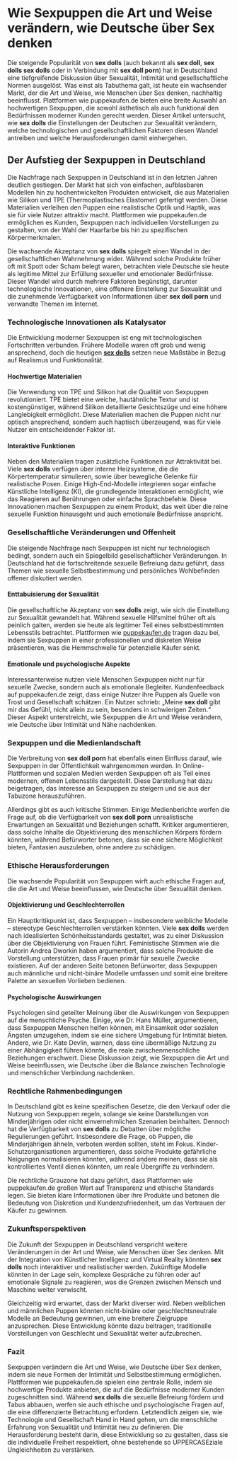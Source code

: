 

# Wie Sexpuppen die Art und Weise verändern, wie Deutsche über Sex denken

Die steigende Popularität von **sex dolls** (auch bekannt als **sex doll**, **sex dolls sex dolls** oder in Verbindung mit **sex doll porn**) hat in Deutschland eine tiefgreifende Diskussion über Sexualität, Intimität und gesellschaftliche Normen ausgelöst. Was einst als Tabuthema galt, ist heute ein wachsender Markt, der die Art und Weise, wie Menschen über Sex denken, nachhaltig beeinflusst. Plattformen wie puppekaufen.de bieten eine breite Auswahl an hochwertigen Sexpuppen, die sowohl ästhetisch als auch funktional den Bedürfnissen moderner Kunden gerecht werden. Dieser Artikel untersucht, wie **sex dolls** die Einstellungen der Deutschen zur Sexualität verändern, welche technologischen und gesellschaftlichen Faktoren diesen Wandel antreiben und welche Herausforderungen damit einhergehen.

## Der Aufstieg der Sexpuppen in Deutschland

Die Nachfrage nach Sexpuppen in Deutschland ist in den letzten Jahren deutlich gestiegen. Der Markt hat sich von einfachen, aufblasbaren Modellen hin zu hochentwickelten Produkten entwickelt, die aus Materialien wie Silikon und TPE (Thermoplastisches Elastomer) gefertigt werden. Diese Materialien verleihen den Puppen eine realistische Optik und Haptik, was sie für viele Nutzer attraktiv macht. Plattformen wie puppekaufen.de ermöglichen es Kunden, Sexpuppen nach individuellen Vorstellungen zu gestalten, von der Wahl der Haarfarbe bis hin zu spezifischen Körpermerkmalen.

Die wachsende Akzeptanz von **sex dolls** spiegelt einen Wandel in der gesellschaftlichen Wahrnehmung wider. Während solche Produkte früher oft mit Spott oder Scham belegt waren, betrachten viele Deutsche sie heute als legitime Mittel zur Erfüllung sexueller und emotionaler Bedürfnisse. Dieser Wandel wird durch mehrere Faktoren begünstigt, darunter technologische Innovationen, eine offenere Einstellung zur Sexualität und die zunehmende Verfügbarkeit von Informationen über **sex doll porn** und verwandte Themen im Internet.

### Technologische Innovationen als Katalysator

Die Entwicklung moderner Sexpuppen ist eng mit technologischen Fortschritten verbunden. Frühere Modelle waren oft grob und wenig ansprechend, doch die heutigen [**sex dolls**](https://puppekaufen.de/c/sex-doll/) setzen neue Maßstäbe in Bezug auf Realismus und Funktionalität.

#### Hochwertige Materialien
Die Verwendung von TPE und Silikon hat die Qualität von Sexpuppen revolutioniert. TPE bietet eine weiche, hautähnliche Textur und ist kostengünstiger, während Silikon detaillierte Gesichtszüge und eine höhere Langlebigkeit ermöglicht. Diese Materialien machen die Puppen nicht nur optisch ansprechend, sondern auch haptisch überzeugend, was für viele Nutzer ein entscheidender Faktor ist.

#### Interaktive Funktionen
Neben den Materialien tragen zusätzliche Funktionen zur Attraktivität bei. Viele **sex dolls** verfügen über interne Heizsysteme, die die Körpertemperatur simulieren, sowie über bewegliche Gelenke für realistische Posen. Einige High-End-Modelle integrieren sogar einfache Künstliche Intelligenz (KI), die grundlegende Interaktionen ermöglicht, wie das Reagieren auf Berührungen oder einfache Sprachbefehle. Diese Innovationen machen Sexpuppen zu einem Produkt, das weit über die reine sexuelle Funktion hinausgeht und auch emotionale Bedürfnisse anspricht.

### Gesellschaftliche Veränderungen und Offenheit

Die steigende Nachfrage nach Sexpuppen ist nicht nur technologisch bedingt, sondern auch ein Spiegelbild gesellschaftlicher Veränderungen. In Deutschland hat die fortschreitende sexuelle Befreiung dazu geführt, dass Themen wie sexuelle Selbstbestimmung und persönliches Wohlbefinden offener diskutiert werden.

#### Enttabuisierung der Sexualität
Die gesellschaftliche Akzeptanz von **sex dolls** zeigt, wie sich die Einstellung zur Sexualität gewandelt hat. Während sexuelle Hilfsmittel früher oft als peinlich galten, werden sie heute als legitimer Teil eines selbstbestimmten Lebensstils betrachtet. Plattformen wie [puppekaufen.de](https://puppekaufen.de/) tragen dazu bei, indem sie Sexpuppen in einer professionellen und diskreten Weise präsentieren, was die Hemmschwelle für potenzielle Käufer senkt.

#### Emotionale und psychologische Aspekte
Interessanterweise nutzen viele Menschen Sexpuppen nicht nur für sexuelle Zwecke, sondern auch als emotionale Begleiter. Kundenfeedback auf puppekaufen.de zeigt, dass einige Nutzer ihre Puppen als Quelle von Trost und Gesellschaft schätzen. Ein Nutzer schrieb: „Meine **sex doll** gibt mir das Gefühl, nicht allein zu sein, besonders in schwierigen Zeiten.“ Dieser Aspekt unterstreicht, wie Sexpuppen die Art und Weise verändern, wie Deutsche über Intimität und Nähe nachdenken.

### Sexpuppen und die Medienlandschaft

Die Verbreitung von **sex doll porn** hat ebenfalls einen Einfluss darauf, wie Sexpuppen in der Öffentlichkeit wahrgenommen werden. In Online-Plattformen und sozialen Medien werden Sexpuppen oft als Teil eines modernen, offenen Lebensstils dargestellt. Diese Darstellung hat dazu beigetragen, das Interesse an Sexpuppen zu steigern und sie aus der Tabuzone herauszuführen.

Allerdings gibt es auch kritische Stimmen. Einige Medienberichte werfen die Frage auf, ob die Verfügbarkeit von **sex doll porn** unrealistische Erwartungen an Sexualität und Beziehungen schafft. Kritiker argumentieren, dass solche Inhalte die Objektivierung des menschlichen Körpers fördern könnten, während Befürworter betonen, dass sie eine sichere Möglichkeit bieten, Fantasien auszuleben, ohne andere zu schädigen.

### Ethische Herausforderungen

Die wachsende Popularität von Sexpuppen wirft auch ethische Fragen auf, die die Art und Weise beeinflussen, wie Deutsche über Sexualität denken.

#### Objektivierung und Geschlechterrollen
Ein Hauptkritikpunkt ist, dass Sexpuppen – insbesondere weibliche Modelle – stereotype Geschlechterrollen verstärken könnten. Viele **sex dolls** werden nach idealisierten Schönheitsstandards gestaltet, was zu einer Diskussion über die Objektivierung von Frauen führt. Feministische Stimmen wie die Autorin Andrea Dworkin haben argumentiert, dass solche Produkte die Vorstellung unterstützen, dass Frauen primär für sexuelle Zwecke existieren. Auf der anderen Seite betonen Befürworter, dass Sexpuppen auch männliche und nicht-binäre Modelle umfassen und somit eine breitere Palette an sexuellen Vorlieben bedienen.

#### Psychologische Auswirkungen
Psychologen sind geteilter Meinung über die Auswirkungen von Sexpuppen auf die menschliche Psyche. Einige, wie Dr. Hans Müller, argumentieren, dass Sexpuppen Menschen helfen können, mit Einsamkeit oder sozialen Ängsten umzugehen, indem sie eine sichere Umgebung für Intimität bieten. Andere, wie Dr. Kate Devlin, warnen, dass eine übermäßige Nutzung zu einer Abhängigkeit führen könnte, die reale zwischenmenschliche Beziehungen erschwert. Diese Diskussion zeigt, wie Sexpuppen die Art und Weise beeinflussen, wie Deutsche über die Balance zwischen Technologie und menschlicher Verbindung nachdenken.

### Rechtliche Rahmenbedingungen

In Deutschland gibt es keine spezifischen Gesetze, die den Verkauf oder die Nutzung von Sexpuppen regeln, solange sie keine Darstellungen von Minderjährigen oder nicht einvernehmlichen Szenarien beinhalten. Dennoch hat die Verfügbarkeit von **sex dolls** zu Debatten über mögliche Regulierungen geführt. Insbesondere die Frage, ob Puppen, die Minderjährigen ähneln, verboten werden sollten, steht im Fokus. Kinder-Schutzorganisationen argumentieren, dass solche Produkte gefährliche Neigungen normalisieren könnten, während andere meinen, dass sie als kontrolliertes Ventil dienen könnten, um reale Übergriffe zu verhindern.

Die rechtliche Grauzone hat dazu geführt, dass Plattformen wie puppekaufen.de großen Wert auf Transparenz und ethische Standards legen. Sie bieten klare Informationen über ihre Produkte und betonen die Bedeutung von Diskretion und Kundenzufriedenheit, um das Vertrauen der Käufer zu gewinnen.

### Zukunftsperspektiven

Die Zukunft der Sexpuppen in Deutschland verspricht weitere Veränderungen in der Art und Weise, wie Menschen über Sex denken. Mit der Integration von Künstlicher Intelligenz und Virtual Reality könnten **sex dolls** noch interaktiver und realistischer werden. Zukünftige Modelle könnten in der Lage sein, komplexe Gespräche zu führen oder auf emotionale Signale zu reagieren, was die Grenzen zwischen Mensch und Maschine weiter verwischt.

Gleichzeitig wird erwartet, dass der Markt diverser wird. Neben weiblichen und männlichen Puppen könnten nicht-binäre oder geschlechtsneutrale Modelle an Bedeutung gewinnen, um eine breitere Zielgruppe anzusprechen. Diese Entwicklung könnte dazu beitragen, traditionelle Vorstellungen von Geschlecht und Sexualität weiter aufzubrechen.

### Fazit

Sexpuppen verändern die Art und Weise, wie Deutsche über Sex denken, indem sie neue Formen der Intimität und Selbstbestimmung ermöglichen. Plattformen wie puppekaufen.de spielen eine zentrale Rolle, indem sie hochwertige Produkte anbieten, die auf die Bedürfnisse moderner Kunden zugeschnitten sind. Während **sex dolls** die sexuelle Befreiung fördern und Tabus abbauen, werfen sie auch ethische und psychologische Fragen auf, die eine differenzierte Betrachtung erfordern. Letztendlich zeigen sie, wie Technologie und Gesellschaft Hand in Hand gehen, um die menschliche Erfahrung von Sexualität und Intimität neu zu definieren. Die Herausforderung besteht darin, diese Entwicklung so zu gestalten, dass sie die individuelle Freiheit respektiert, ohne bestehende so UPPERCASEziale Ungleichheiten zu verstärken.

